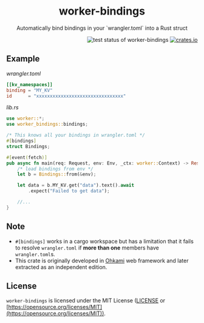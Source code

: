 <h1 align="center">worker-bindings</h1>
<p align="center">Automatically bind bindings in your `wrangler.toml` into a Rust struct</p>

<div align="right">
    <img alt="test status of worker-bindings" src="https://github.com/kana-rus/worker-bindings/actions/workflows/CI.yaml/badge.svg"/>
    <a href="https://crates.io/crates/worker-bindings"><img alt="crates.io" src="https://img.shields.io/crates/v/worker-bindings" /></a>
</div>

## Example

*wrangler.toml*
```toml
[[kv_namespaces]]
binding = "MY_KV"
id      = "xxxxxxxxxxxxxxxxxxxxxxxxxxxxxxxx"
```

*lib.rs*
```rust
use worker::*;
use worker_bindings::bindings;

/* This knows all your bindings in wrangler.toml */
#[bindings]
struct Bindings;

#[event(fetch)]
pub async fn main(req: Request, env: Env, _ctx: worker::Context) -> Result<Response> {
    /* load bindings from env */
    let b = Bindings::from(&env);

    let data = b.MY_KV.get("data").text().await
        .expect("Failed to get data");

    //...
}
```

## Note

- `#[bindings]` works in a cargo workspace but has a limitation that it fails to resolve `wrangler.toml` if **more than one** members have `wrangler.toml`s.
- This crate is originally developed in [Ohkami](https://crates.io/crates/ohkami) web framework and later extracted as an independent edition.

## License
`worker-bindings` is licensed under the MIT License ([LICENSE](https://github.com/kana-rus/worker-bindings/blob/main/LICENSE) or [https://opensource.org/licenses/MIT](https://opensource.org/licenses/MIT)).
